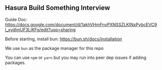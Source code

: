 ## Hasura Build Something Interview

Guide Doc: https://docs.google.com/document/d/1akhVHmFnvPXNSSZLKINxPybcEVC9l_xydlmUF3LjKFg/edit?usp=sharing

Before starting, install bun: https://bun.sh/docs/installation

We use `bun` as the package manager for this repo

You can use `npm` or `yarn` but you may run into peer dep issues if adding packages.
